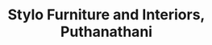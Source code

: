---
title: "Stylo Furniture and Interiors, Puthanathani"
url: /puthanathani/stylo-furniture-and-interiors-puthanathani/
shop: Möbel
---